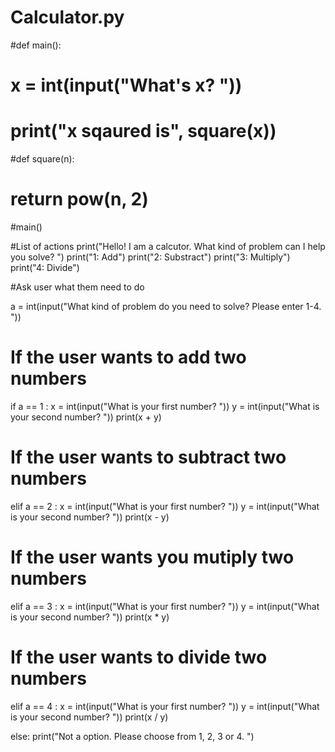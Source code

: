 # Calculator.py


#def main():
#   x = int(input("What's x? "))
#    print("x sqaured is", square(x))
    
    
#def square(n):
#    return pow(n, 2)

#main()


#List of actions
print("Hello! I am a calcutor. What kind of problem can I help you solve? ")
print("1: Add")
print("2: Substract")
print("3: Multiply")
print("4: Divide")

#Ask user what them need to do

a = int(input("What kind of problem do you need to solve? Please enter 1-4. "))

# If the user wants to add two numbers
if a == 1 :
    x = int(input("What is your first number? "))
    y = int(input("What is your second number? "))
    print(x + y)

# If the user wants to subtract two numbers
elif a == 2 :
    x = int(input("What is your first number? "))
    y = int(input("What is your second number? "))
    print(x - y)


# If the user wants you mutiply two numbers
elif a == 3 :
    x = int(input("What is your first number? "))
    y = int(input("What is your second number? "))
    print(x * y)

# If the user wants to divide two numbers
elif a == 4 :
    x = int(input("What is your first number? "))
    y = int(input("What is your second number? "))
    print(x / y)

else:
    print("Not a option. Please choose from 1, 2, 3 or 4. ")
